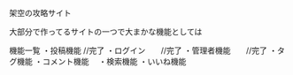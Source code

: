 架空の攻略サイト

大部分で作ってるサイトの一つで大まかな機能としては

機能一覧
・投稿機能     //完了
・ログイン　　//完了
・管理者機能　　//完了
・タグ機能
・コメント機能　
・検索機能
・いいね機能

